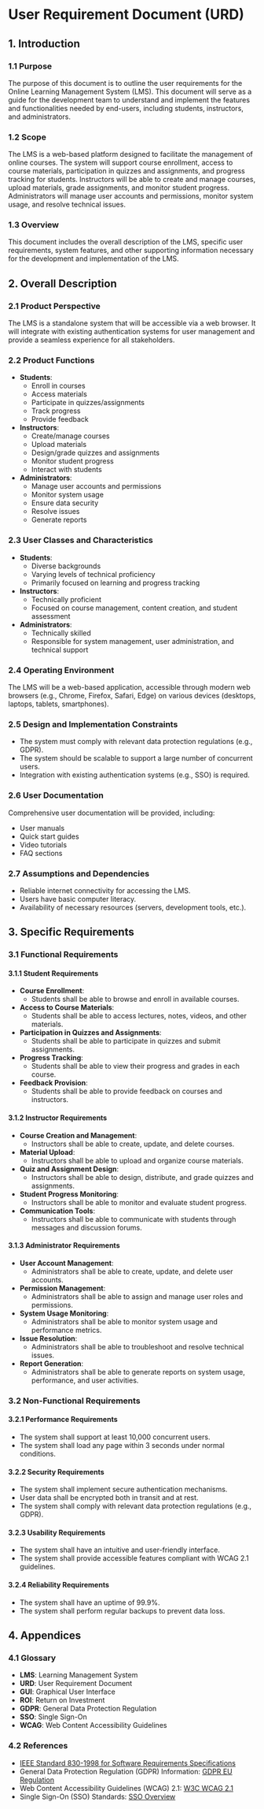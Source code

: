 # User Requirement Document (URD)
## 1. Introduction

### 1.1 Purpose
The purpose of this document is to outline the user requirements for the Online Learning Management System (LMS). This document will serve as a guide for the development team to understand and implement the features and functionalities needed by end-users, including students, instructors, and administrators.

### 1.2 Scope
The LMS is a web-based platform designed to facilitate the management of online courses. The system will support course enrollment, access to course materials, participation in quizzes and assignments, and progress tracking for students. Instructors will be able to create and manage courses, upload materials, grade assignments, and monitor student progress. Administrators will manage user accounts and permissions, monitor system usage, and resolve technical issues.

### 1.3 Overview
This document includes the overall description of the LMS, specific user requirements, system features, and other supporting information necessary for the development and implementation of the LMS.

## 2. Overall Description

### 2.1 Product Perspective
The LMS is a standalone system that will be accessible via a web browser. It will integrate with existing authentication systems for user management and provide a seamless experience for all stakeholders.

### 2.2 Product Functions
- **Students**: 
  - Enroll in courses
  - Access materials
  - Participate in quizzes/assignments
  - Track progress
  - Provide feedback
- **Instructors**:
  - Create/manage courses
  - Upload materials
  - Design/grade quizzes and assignments
  - Monitor student progress
  - Interact with students
- **Administrators**:
  - Manage user accounts and permissions
  - Monitor system usage
  - Ensure data security
  - Resolve issues
  - Generate reports

### 2.3 User Classes and Characteristics
- **Students**: 
  - Diverse backgrounds
  - Varying levels of technical proficiency
  - Primarily focused on learning and progress tracking
- **Instructors**:
  - Technically proficient
  - Focused on course management, content creation, and student assessment
- **Administrators**:
  - Technically skilled
  - Responsible for system management, user administration, and technical support

### 2.4 Operating Environment
The LMS will be a web-based application, accessible through modern web browsers (e.g., Chrome, Firefox, Safari, Edge) on various devices (desktops, laptops, tablets, smartphones).

### 2.5 Design and Implementation Constraints
- The system must comply with relevant data protection regulations (e.g., GDPR).
- The system should be scalable to support a large number of concurrent users.
- Integration with existing authentication systems (e.g., SSO) is required.

### 2.6 User Documentation
Comprehensive user documentation will be provided, including:
- User manuals
- Quick start guides
- Video tutorials
- FAQ sections

### 2.7 Assumptions and Dependencies
- Reliable internet connectivity for accessing the LMS.
- Users have basic computer literacy.
- Availability of necessary resources (servers, development tools, etc.).

## 3. Specific Requirements

### 3.1 Functional Requirements

#### 3.1.1 Student Requirements
- **Course Enrollment**:
  - Students shall be able to browse and enroll in available courses.
- **Access to Course Materials**:
  - Students shall be able to access lectures, notes, videos, and other materials.
- **Participation in Quizzes and Assignments**:
  - Students shall be able to participate in quizzes and submit assignments.
- **Progress Tracking**:
  - Students shall be able to view their progress and grades in each course.
- **Feedback Provision**:
  - Students shall be able to provide feedback on courses and instructors.

#### 3.1.2 Instructor Requirements
- **Course Creation and Management**:
  - Instructors shall be able to create, update, and delete courses.
- **Material Upload**:
  - Instructors shall be able to upload and organize course materials.
- **Quiz and Assignment Design**:
  - Instructors shall be able to design, distribute, and grade quizzes and assignments.
- **Student Progress Monitoring**:
  - Instructors shall be able to monitor and evaluate student progress.
- **Communication Tools**:
  - Instructors shall be able to communicate with students through messages and discussion forums.

#### 3.1.3 Administrator Requirements
- **User Account Management**:
  - Administrators shall be able to create, update, and delete user accounts.
- **Permission Management**:
  - Administrators shall be able to assign and manage user roles and permissions.
- **System Usage Monitoring**:
  - Administrators shall be able to monitor system usage and performance metrics.
- **Issue Resolution**:
  - Administrators shall be able to troubleshoot and resolve technical issues.
- **Report Generation**:
  - Administrators shall be able to generate reports on system usage, performance, and user activities.

### 3.2 Non-Functional Requirements

#### 3.2.1 Performance Requirements
- The system shall support at least 10,000 concurrent users.
- The system shall load any page within 3 seconds under normal conditions.

#### 3.2.2 Security Requirements
- The system shall implement secure authentication mechanisms.
- User data shall be encrypted both in transit and at rest.
- The system shall comply with relevant data protection regulations (e.g., GDPR).

#### 3.2.3 Usability Requirements
- The system shall have an intuitive and user-friendly interface.
- The system shall provide accessible features compliant with WCAG 2.1 guidelines.

#### 3.2.4 Reliability Requirements
- The system shall have an uptime of 99.9%.
- The system shall perform regular backups to prevent data loss.

## 4. Appendices

### 4.1 Glossary
- **LMS**: Learning Management System
- **URD**: User Requirement Document
- **GUI**: Graphical User Interface
- **ROI**: Return on Investment
- **GDPR**: General Data Protection Regulation
- **SSO**: Single Sign-On
- **WCAG**: Web Content Accessibility Guidelines

### 4.2 References
- [IEEE Standard 830-1998 for Software Requirements Specifications](https://ieeexplore.ieee.org/document/720574)
- General Data Protection Regulation (GDPR) Information: [GDPR EU Regulation](https://gdpr.eu/)
- Web Content Accessibility Guidelines (WCAG) 2.1: [W3C WCAG 2.1](https://www.w3.org/TR/WCAG21/)
- Single Sign-On (SSO) Standards: [SSO Overview](https://www.techopedia.com/definition/4324/single-sign-on-sso)
